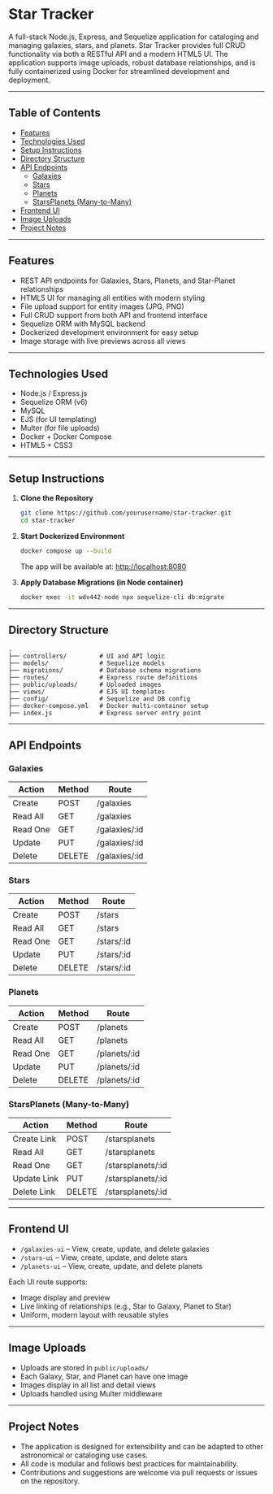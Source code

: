 # Star Tracker

A full-stack Node.js, Express, and Sequelize application for cataloging and managing galaxies, stars, and planets. Star Tracker provides full CRUD functionality via both a RESTful API and a modern HTML5 UI. The application supports image uploads, robust database relationships, and is fully containerized using Docker for streamlined development and deployment.

---

## Table of Contents

- [Features](#features)
- [Technologies Used](#technologies-used)
- [Setup Instructions](#setup-instructions)
- [Directory Structure](#directory-structure)
- [API Endpoints](#api-endpoints)
    - [Galaxies](#galaxies)
    - [Stars](#stars)
    - [Planets](#planets)
    - [StarsPlanets (Many-to-Many)](#starsplanets-many-to-many)
- [Frontend UI](#frontend-ui)
- [Image Uploads](#image-uploads)
- [Project Notes](#project-notes)

---

## Features

- REST API endpoints for Galaxies, Stars, Planets, and Star-Planet relationships
- HTML5 UI for managing all entities with modern styling
- File upload support for entity images (JPG, PNG)
- Full CRUD support from both API and frontend interface
- Sequelize ORM with MySQL backend
- Dockerized development environment for easy setup
- Image storage with live previews across all views

---

## Technologies Used

- Node.js / Express.js
- Sequelize ORM (v6)
- MySQL
- EJS (for UI templating)
- Multer (for file uploads)
- Docker + Docker Compose
- HTML5 + CSS3

---

## Setup Instructions

1. **Clone the Repository**
     ```bash
     git clone https://github.com/yourusername/star-tracker.git
     cd star-tracker
     ```

2. **Start Dockerized Environment**
     ```bash
     docker compose up --build
     ```
     The app will be available at: [http://localhost:8080](http://localhost:8080)

3. **Apply Database Migrations (in Node container)**
     ```bash
     docker exec -it wdv442-node npx sequelize-cli db:migrate
     ```

---

## Directory Structure

```
.
├── controllers/         # UI and API logic
├── models/              # Sequelize models
├── migrations/          # Database schema migrations
├── routes/              # Express route definitions
├── public/uploads/      # Uploaded images
├── views/               # EJS UI templates
├── config/              # Sequelize and DB config
├── docker-compose.yml   # Docker multi-container setup
├── index.js             # Express server entry point
```

---

## API Endpoints

### Galaxies

| Action   | Method | Route           |
|----------|--------|----------------|
| Create   | POST   | /galaxies      |
| Read All | GET    | /galaxies      |
| Read One | GET    | /galaxies/:id  |
| Update   | PUT    | /galaxies/:id  |
| Delete   | DELETE | /galaxies/:id  |

### Stars

| Action   | Method | Route        |
|----------|--------|-------------|
| Create   | POST   | /stars      |
| Read All | GET    | /stars      |
| Read One | GET    | /stars/:id  |
| Update   | PUT    | /stars/:id  |
| Delete   | DELETE | /stars/:id  |

### Planets

| Action   | Method | Route         |
|----------|--------|--------------|
| Create   | POST   | /planets     |
| Read All | GET    | /planets     |
| Read One | GET    | /planets/:id |
| Update   | PUT    | /planets/:id |
| Delete   | DELETE | /planets/:id |

### StarsPlanets (Many-to-Many)

| Action      | Method | Route               |
|-------------|--------|--------------------|
| Create Link | POST   | /starsplanets      |
| Read All    | GET    | /starsplanets      |
| Read One    | GET    | /starsplanets/:id  |
| Update Link | PUT    | /starsplanets/:id  |
| Delete Link | DELETE | /starsplanets/:id  |

---

## Frontend UI

- `/galaxies-ui` – View, create, update, and delete galaxies
- `/stars-ui` – View, create, update, and delete stars
- `/planets-ui` – View, create, update, and delete planets

Each UI route supports:
- Image display and preview
- Live linking of relationships (e.g., Star to Galaxy, Planet to Star)
- Uniform, modern layout with reusable styles

---

## Image Uploads

- Uploads are stored in `public/uploads/`
- Each Galaxy, Star, and Planet can have one image
- Images display in all list and detail views
- Uploads handled using Multer middleware

---

## Project Notes

- The application is designed for extensibility and can be adapted to other astronomical or cataloging use cases.
- All code is modular and follows best practices for maintainability.
- Contributions and suggestions are welcome via pull requests or issues on the repository.
